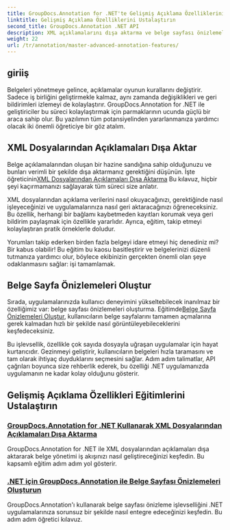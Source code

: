 ```yaml
---
title: GroupDocs.Annotation for .NET'te Gelişmiş Açıklama Özelliklerini Öğrenin
linktitle: Gelişmiş Açıklama Özelliklerini Ustalaştırın
second_title: GroupDocs.Annotation .NET API
description: XML açıklamalarını dışa aktarma ve belge sayfası önizlemeleri oluşturma hakkındaki eğitimlerle GroupDocs.Annotation for .NET'in potansiyelini ortaya çıkarın.
weight: 22
url: /tr/annotation/master-advanced-annotation-features/
---
```

## giriiş

Belgeleri yönetmeye gelince, açıklamalar oyunun kurallarını değiştirir. Sadece iş birliğini geliştirmekle kalmaz, aynı zamanda değişiklikleri ve geri bildirimleri izlemeyi de kolaylaştırır. GroupDocs.Annotation for .NET ile geliştiriciler bu süreci kolaylaştırmak için parmaklarının ucunda güçlü bir araca sahip olur. Bu yazılımın tüm potansiyelinden yararlanmanıza yardımcı olacak iki önemli öğreticiye bir göz atalım.

## XML Dosyalarından Açıklamaları Dışa Aktar

 Belge açıklamalarından oluşan bir hazine sandığına sahip olduğunuzu ve bunları verimli bir şekilde dışa aktarmanız gerektiğini düşünün. İşte öğreticinin[XML Dosyalarından Açıklamaları Dışa Aktarma](./export-annotations-from-xml-file/) Bu kılavuz, hiçbir şeyi kaçırmamanızı sağlayarak tüm süreci size anlatır. 

XML dosyalarından açıklama verilerini nasıl okuyacağınızı, gerektiğinde nasıl işleyeceğinizi ve uygulamalarınıza nasıl geri aktaracağınızı öğreneceksiniz. Bu özellik, herhangi bir bağlamı kaybetmeden kayıtları korumak veya geri bildirim paylaşmak için özellikle yararlıdır. Ayrıca, eğitim, takip etmeyi kolaylaştıran pratik örneklerle doludur. 

Yorumları takip ederken birden fazla belgeyi idare etmeyi hiç denediniz mi? Bir kabus olabilir! Bu eğitim bu kaosu basitleştirir ve belgelerinizi düzenli tutmanıza yardımcı olur, böylece ekibinizin gerçekten önemli olan şeye odaklanmasını sağlar: işi tamamlamak.

## Belge Sayfa Önizlemeleri Oluştur

 Sırada, uygulamalarınızda kullanıcı deneyimini yükseltebilecek inanılmaz bir özelliğimiz var: belge sayfası önizlemeleri oluşturma. Eğitimde[Belge Sayfa Önizlemeleri Oluştur](./generate-document-page-previews/), kullanıcıların belge sayfalarını tamamen açmalarına gerek kalmadan hızlı bir şekilde nasıl görüntüleyebileceklerini keşfedeceksiniz.

Bu işlevsellik, özellikle çok sayıda dosyayla uğraşan uygulamalar için hayat kurtarıcıdır. Gezinmeyi geliştirir, kullanıcıların belgeleri hızla taramasını ve tam olarak ihtiyaç duyduklarını seçmesini sağlar. Adım adım talimatlar, API çağrıları boyunca size rehberlik ederek, bu özelliği .NET uygulamanızda uygulamanın ne kadar kolay olduğunu gösterir. 

## Gelişmiş Açıklama Özellikleri Eğitimlerini Ustalaştırın
### [GroupDocs.Annotation for .NET Kullanarak XML Dosyalarından Açıklamaları Dışa Aktarma](./export-annotations-from-xml-file/)
GroupDocs.Annotation for .NET ile XML dosyalarından açıklamaları dışa aktararak belge yönetimi iş akışınızı nasıl geliştireceğinizi keşfedin. Bu kapsamlı eğitim adım adım yol gösterir.
### [.NET için GroupDocs.Annotation ile Belge Sayfası Önizlemeleri Oluşturun](./generate-document-page-previews/)
GroupDocs.Annotation'ı kullanarak belge sayfası önizleme işlevselliğini .NET uygulamalarınıza sorunsuz bir şekilde nasıl entegre edeceğinizi keşfedin. Bu adım adım öğretici kılavuz.